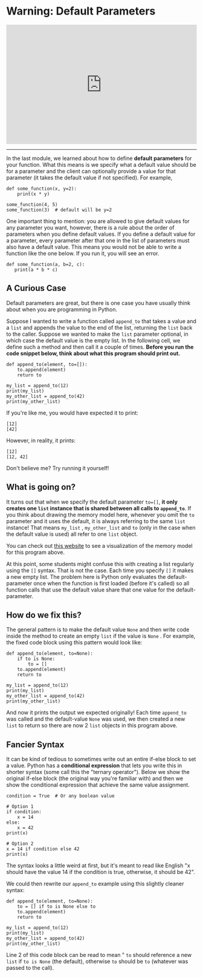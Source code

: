 # Warning: Default Parameters

<div style="position: relative; padding-bottom: 62.5%; height: 0;">
    <iframe src="https://www.loom.com/embed/495504e315c04f199f3f8756f37eb053?sharedAppSource=personal_library" frameborder="0" webkitallowfullscreen mozallowfullscreen allowfullscreen style="position: absolute; top: 0; left: 0; width: 100%; height: 100%;"></iframe>
</div>

---

In the last module, we learned about how to define **default parameters** for your function. What this means is we specify what a default value should be for a parameter and the client can optionally provide a value for that parameter (it takes the default value if not specified). For example,

```{snippet}
def some_function(x, y=2):
    print(x * y)

some_function(4, 5)
some_function(3)  # default will be y=2
```

One important thing to mention: you are allowed to give default values for any parameter you want, however, there is a rule about the order of parameters when you define default values. If you define a default value for a parameter, every parameter after that one in the list of parameters must also have a default value. This means you would not be able to write a function like the one below. If you run it, you will see an error.

```{snippet}
def some_function(a, b=2, c):
   print(a * b * c)
```

## A Curious Case

Default parameters are great, but there is one case you have usually think about when you are programming in Python.

Suppose I wanted to write a function called `append_to` that takes a value and a `list` and appends the value to the end of the list, returning the `list` back to the caller. Suppose we wanted to make the `list` parameter optional, in which case the default value is the empty list. In the following cell, we define such a method and then call it a couple of times. **Before you run the code snippet below, think about what this program should print out.**

```{snippet}
def append_to(element, to=[]):
    to.append(element)
    return to

my_list = append_to(12)
print(my_list)
my_other_list = append_to(42)
print(my_other_list)
```

If you're like me, you would have expected it to print:

```text
[12]
[42]
```

However, in reality, it prints:

```text
[12]
[12, 42]
```

Don't believe me? Try running it yourself!

## What is going on?

It turns out that when we specify the default parameter `to=[]`, **it only creates one `list` instance that is shared between all calls to `append_to`**. If you think about drawing the memory model here, whenever you omit the `to` parameter and it uses the default, it is always referring to the same `list` instance! That means `my_list` , `my_other_list` and `to` (only in the case when the default value is used) all refer to one `list` object.

You can check out [this website](http://www.pythontutor.com/live.html#code=some_list%20%3D%20%5B1,%202,%203%5D%0Aempty_list%20%3D%20%5B%5D%0A%0Adef%20append_to%28val,%20to%3D%5B%5D%29%3A%0A%20%20%20%20to.append%28val%29%0A%20%20%20%20return%20to%0A%20%20%0A%23%20Try%20passing%20in%20an%20existing%20list%20%0Aappend_to%284,%20some_list%29%0A%0A%23%20Now%20use%20defaults%0Amy_first_list%20%3D%20append_to%2812%29%0Aprint%28my_first_list%29%0A%0Amy_second_list%20%3D%20append_to%2842%29%0Aprint%28my_second_list%29&cumulative=false&curInstr=20&heapPrimitives=nevernest&mode=display&origin=opt-live.js&py=3&rawInputLstJSON=%5B%5D&textReferences=false) to see a visualization of the memory model for this program above.

At this point, some students might confuse this with creating a list regularly using the `[]` syntax. That is not the case. Each time you specify `[]` it makes a new empty list. The problem here is Python only evaluates the default-parameter once when the function is first loaded (before it's called) so all function calls that use the default value share that one value for the default-parameter.

## How do we fix this?

The general pattern is to make the default value `None` and then write code inside the method to create an empty `list` if the value is `None` . For example, the fixed code block using this pattern would look like:

```{snippet}
def append_to(element, to=None):
    if to is None:
        to = []
    to.append(element)
    return to

my_list = append_to(12)
print(my_list)
my_other_list = append_to(42)
print(my_other_list)
```

And now it prints the output we expected originally! Each time `append_to` was called and the default-value `None` was used, we then created a new `list` to return so there are now 2 `list` objects in this program above.

## Fancier Syntax

It can be kind of tedious to sometimes write out an entire if-else block to set a value. Python has a **conditional expression** that lets you write this in shorter syntax (some call this the "ternary operator"). Below we show the original if-else block (the original way you're familiar with) and then we show the conditional expression that achieve the same value assignment.

```{snippet}
condition = True  # Or any boolean value

# Option 1
if condition:
    x = 14
else:
    x = 42
print(x)

# Option 2
x = 14 if condition else 42
print(x)
```

The syntax looks a little weird at first, but it's meant to read like English "x should have the value 14 if the condition is true, otherwise, it should be 42".

We could then rewrite our `append_to` example using this slightly cleaner syntax:

```{snippet}
def append_to(element, to=None):
    to = [] if to is None else to
    to.append(element)
    return to

my_list = append_to(12)
print(my_list)
my_other_list = append_to(42)
print(my_other_list)
```

Line 2 of this code block can be read to mean " `to` should reference a new `list` if `to is None` (the default), otherwise `to` should be `to` (whatever was passed to the call).
